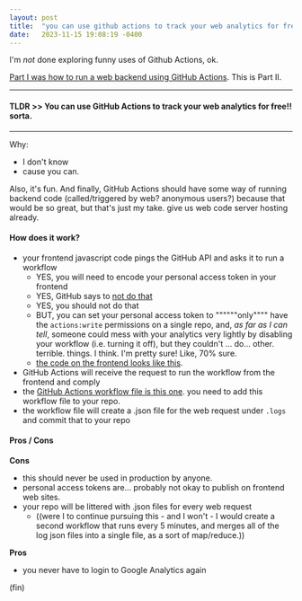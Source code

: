```yaml
---
layout: post
title:  "you can use github actions to track your web analytics for free (sorta)"
date:   2023-11-15 19:08:19 -0400
---
```


I'm *not* done exploring funny uses of Github Actions, ok.

[Part I was how to run a web backend using GitHub Actions](/2023/10/09/you-can-use-github-actions-to-run-a-backend-web-server-kinda.html). This is Part II.

<hr style="margin-bottom:10px" />

#### TLDR >> You can use GitHub Actions to track your web analytics for free!! sorta.

<hr style="margin-bottom:10px" />

Why:
- I don't know
- cause you can.

Also, it's fun. And finally, GitHub Actions should have some way of running backend code (called/triggered by web? anonymous users?) because that would be so great, but that's just my take. give us web code server hosting already.

#### How does it work?

- your frontend javascript code pings the GitHub API and asks it to run a workflow
  - YES, you will need to encode your personal access token in your frontend
  - YES, GitHub says to [not do that](https://docs.github.com/en/authentication/keeping-your-account-and-data-secure/managing-your-personal-access-tokens#keeping-your-personal-access-tokens-secure)
  - YES, you should not do that
  - BUT, you can set your personal access token to """"""only"""" have the `actions:write` permissions on a single repo, and, *as far as I can tell*, someone could mess with your analytics very lightly by disabling your workflow (i.e. turning it off), but they couldn't ... do... other. terrible. things. I think. I'm pretty sure! Like, 70% sure.
  - [the code on the frontend looks like this](https://gist.github.com/gregsadetsky/47357f6f5ceeea8a898aafbaa8375c50).
- GitHub Actions will receive the request to run the workflow from the frontend and comply
- the [GitHub Actions workflow file is this one](https://github.com/gregsadetsky/github-actions-free-analytics/blob/main/.github/workflows/log.yaml). you need to add this workflow file to your repo.
- the workflow file will create a .json file for the web request under `.logs` and commit that to your repo

#### Pros / Cons

**Cons**

- this should never be used in production by anyone.
- personal access tokens are... probably not okay to publish on frontend web sites.
- your repo will be littered with .json files for every web request
  - ((were I to continue pursuing this - and I won't - I would create a second workflow that runs every 5 minutes, and merges all of the log json files into a single file, as a sort of map/reduce.))

**Pros**

- you never have to login to Google Analytics again

(fin)